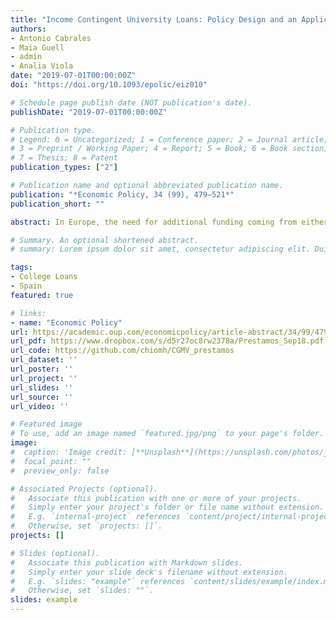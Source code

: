 ```yaml
---
title: "Income Contingent University Loans: Policy Design and an Application to Spain"
authors:
- Antonio Cabrales
- Maia Guell
- admin
- Analia Viola
date: "2019-07-01T00:00:00Z"
doi: "https://doi.org/10.1093/epolic/eiz010"

# Schedule page publish date (NOT publication's date).
publishDate: "2019-07-01T00:00:00Z"

# Publication type.
# Legend: 0 = Uncategorized; 1 = Conference paper; 2 = Journal article;
# 3 = Preprint / Working Paper; 4 = Report; 5 = Book; 6 = Book section;
# 7 = Thesis; 8 = Patent
publication_types: ["2"]

# Publication name and optional abbreviated publication name.
publication: "*Economic Policy, 34 (99), 479–521*"
publication_short: ""

abstract: In Europe, the need for additional funding coming from either budget cuts and/or increased costs due to increased competition has reopened the debate on the financing of university systems. An attractive alternative to the current general-tax-financed subsidies are Income Contingent Loans (ICL), a flexible scheme that puts more weight on private resources while enhancing progressivity. One challenge of the viability of ICL systems is the functioning of the labor market for university graduates. This paper offers a general analysis of the economics of ICL, followed by an application to Spain. We set up a loan laboratory in which we can explore the distributional effects of different loan systems to finance tertiary education at current costs as well as to increase university funding to improve in its quality. We use simulated lifetime earnings of graduates matching the dynamics of employment and earnings in the Spanish administrative social security data to calculate the burden of introducing ICL for individuals at different points of the earnings distribution and for the government. We find that (1) our proposed structure is highly progressive under all specifications, with the top quarter of the distribution paying close to the full amount of the tuition and the bottom 10\% paying almost no tuition; and (2) the share of total university education subsidized by the government is between 16 and 56 percentage points less than under the current system.

# Summary. An optional shortened abstract.
# summary: Lorem ipsum dolor sit amet, consectetur adipiscing elit. Duis posuere tellus ac convallis placerat. Proin tincidunt magna sed ex sollicitudin condimentum.

tags:
- College Loans
- Spain
featured: true

# links:
- name: "Economic Policy"
url: https://academic.oup.com/economicpolicy/article-abstract/34/99/479/5538980?redirectedFrom=fulltext
url_pdf: https://www.dropbox.com/s/d5r27oc8rw2378a/Prestamos_Sep18.pdf
url_code: https://github.com/chiomh/CGMV_prestamos
url_dataset: ''
url_poster: ''
url_project: ''
url_slides: ''
url_source: ''
url_video: ''

# Featured image
# To use, add an image named `featured.jpg/png` to your page's folder. 
image:
#  caption: 'Image credit: [**Unsplash**](https://unsplash.com/photos/jdD8gXaTZsc)'
#  focal_point: ""
#  preview_only: false

# Associated Projects (optional).
#   Associate this publication with one or more of your projects.
#   Simply enter your project's folder or file name without extension.
#   E.g. `internal-project` references `content/project/internal-project/index.md`.
#   Otherwise, set `projects: []`.
projects: []

# Slides (optional).
#   Associate this publication with Markdown slides.
#   Simply enter your slide deck's filename without extension.
#   E.g. `slides: "example"` references `content/slides/example/index.md`.
#   Otherwise, set `slides: ""`.
slides: example
---
```

